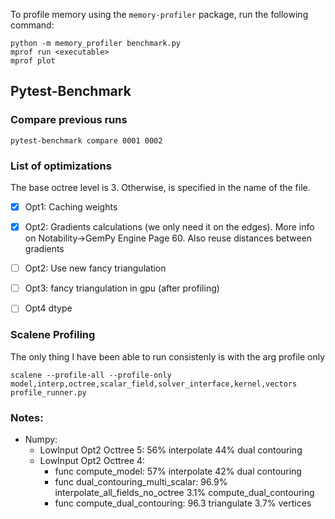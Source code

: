 To profile memory using the `memory-profiler` package, run the following command:
```
python -m memory_profiler benchmark.py
mprof run <executable>
mprof plot
``` 


## Pytest-Benchmark

### Compare previous runs

`pytest-benchmark compare 0001 0002`



### List of optimizations
The base octree level is 3. Otherwise, is specified in the name of the file. 

- [x] Opt1: Caching weights
- [x] Opt2: Gradients calculations (we only need it on the edges). More info on Notability->GemPy Engine Page 60. Also reuse distances between gradients
- [ ] Opt2: Use new fancy triangulation
- [ ] Opt3: fancy triangulation in gpu
  (after profiling)
- [ ] Opt4 dtype



### Scalene Profiling
The only thing I have been able to run consistenly is with the arg profile only

`scalene --profile-all --profile-only model,interp,octree,scalar_field,solver_interface,kernel,vectors profile_runner.py`  


### Notes:

- Numpy:
  - LowInput Opt2 Octtree 5: 56% interpolate 44% dual contouring
  - LowInput Opt2 Octtree 4: 
    - func compute_model: 57% interpolate 42% dual contouring
    - func dual_contouring_multi_scalar: 96.9% interpolate_all_fields_no_octree 3.1% compute_dual_contouring
    - func compute_dual_contouring: 96.3 triangulate 3.7% vertices
